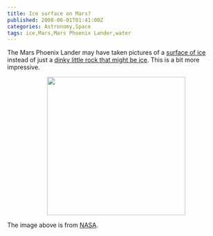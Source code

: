 ```yaml
---
title: Ice surface on Mars?
published: 2008-06-01T01:41:00Z
categories: Astronomy,Space
tags: ice,Mars,Mars Phoenix Lander,water
---
```


<p>
The Mars Phoenix Lander may have taken pictures of a <a href="http://www.nasa.gov/mission_pages/phoenix/news/phoenix-20080531.html">surface of ice</a> instead of just a <a href="/2008/05/ice-on-mars.html">dinky little rock that might be ice</a>.  This is a bit more impressive.
</p>

<a onblur="try {parent.deselectBloggerImageGracefully();} catch(e) {}" href="http://www.nasa.gov/images/content/234082main_under-427.jpg"><img style="display:block; margin:0px auto 10px; text-align:center;cursor:pointer; cursor:hand;width: 320px;" src="http://www.nasa.gov/images/content/234082main_under-427.jpg" border="0" alt="" /></a>

<p>
The image above is from <a href="http://www.nasa.gov/mission_pages/phoenix/images/press/20080531.html">NASA</a>.
</p>

